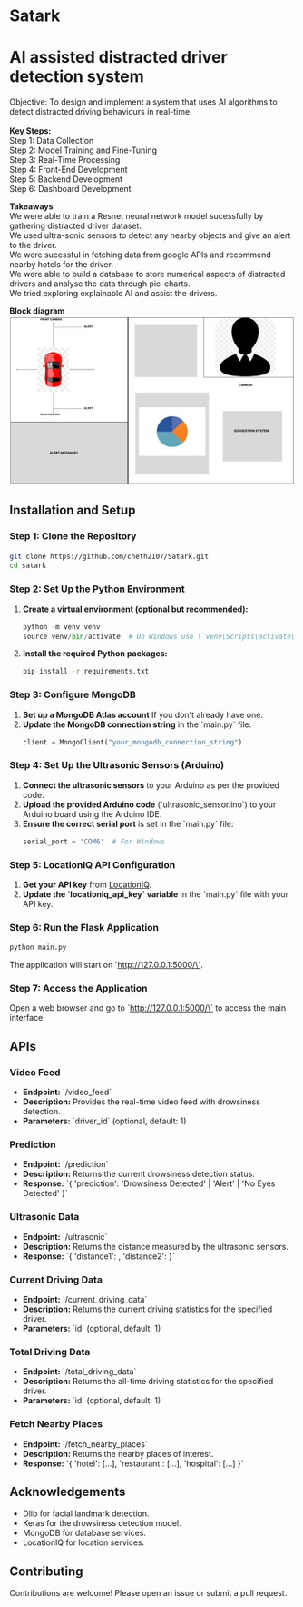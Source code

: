 # Satark
# AI assisted distracted driver detection system

Objective: To design and implement a system that uses AI algorithms to detect distracted driving behaviours in real-time.
<br>
<br>
<b>Key Steps:</b> <br>
Step 1: Data Collection <br>
Step 2: Model Training and Fine-Tuning <br>
Step 3: Real-Time Processing <br>
Step 4: Front-End Development <br>
Step 5: Backend Development <br>
Step 6: Dashboard Development <br>

<b>Takeaways</b> <br>
We were able to train a Resnet neural network model sucessfully by gathering distracted driver dataset. <br>
We used ultra-sonic sensors to detect any nearby objects and give an alert to the driver.<br>
We were sucessful in fetching data from google APIs and recommend nearby hotels for the driver.<br>
We were able to build a database to store numerical aspects of distracted drivers and analyse the data through pie-charts.<br>
We tried exploring explainable AI and assist the drivers.<br>

<b>Block diagram</b>
![Sample Image](utils/image.jpg)


## Installation and Setup

### Step 1: Clone the Repository

```sh
git clone https://github.com/cheth2107/Satark.git
cd satark
```

### Step 2: Set Up the Python Environment
1. **Create a virtual environment (optional but recommended):**
    ```python
    python -m venv venv
    source venv/bin/activate  # On Windows use \`venv\Scripts\activate\`
    ```

2. **Install the required Python packages:**
    ```sh
    pip install -r requirements.txt
    ```

### Step 3: Configure MongoDB
1. **Set up a MongoDB Atlas account** If you don't already have one.
2. **Update the MongoDB connection string** in the \`main.py\` file:
    ```python
    client = MongoClient("your_mongodb_connection_string")
    ```

### Step 4: Set Up the Ultrasonic Sensors (Arduino)
1. **Connect the ultrasonic sensors** to your Arduino as per the provided code.
2. **Upload the provided Arduino code** (\`ultrasonic_sensor.ino\`) to your Arduino board using the Arduino IDE.
3. **Ensure the correct serial port** is set in the \`main.py\` file:
    ```python
    serial_port = 'COM6'  # For Windows
    ```

### Step 5: LocationIQ API Configuration
1. **Get your API key** from [LocationIQ](https://locationiq.com/).
2. **Update the \`locationiq_api_key\` variable** in the \`main.py\` file with your API key.

### Step 6: Run the Flask Application
```bash
python main.py
```
The application will start on \`http://127.0.0.1:5000/\`.

### Step 7: Access the Application
Open a web browser and go to \`http://127.0.0.1:5000/\` to access the main interface.

## APIs
### Video Feed
- **Endpoint:** \`/video_feed\`
- **Description:** Provides the real-time video feed with drowsiness detection.
- **Parameters:** \`driver_id\` (optional, default: 1)

### Prediction
- **Endpoint:** \`/prediction\`
- **Description:** Returns the current drowsiness detection status.
- **Response:** \`{ 'prediction': 'Drowsiness Detected' | 'Alert' | 'No Eyes Detected' }\`

### Ultrasonic Data
- **Endpoint:** \`/ultrasonic\`
- **Description:** Returns the distance measured by the ultrasonic sensors.
- **Response:** \`{ 'distance1': <value>, 'distance2': <value> }\`

### Current Driving Data
- **Endpoint:** \`/current_driving_data\`
- **Description:** Returns the current driving statistics for the specified driver.
- **Parameters:** \`id\` (optional, default: 1)

### Total Driving Data
- **Endpoint:** \`/total_driving_data\`
- **Description:** Returns the all-time driving statistics for the specified driver.
- **Parameters:** \`id\` (optional, default: 1)

### Fetch Nearby Places
- **Endpoint:** \`/fetch_nearby_places\`
- **Description:** Returns the nearby places of interest.
- **Response:** \`{ 'hotel': [...], 'restaurant': [...], 'hospital': [...] }\`

## Acknowledgements
- Dlib for facial landmark detection.
- Keras for the drowsiness detection model.
- MongoDB for database services.
- LocationIQ for location services.

## Contributing
Contributions are welcome! Please open an issue or submit a pull request.
